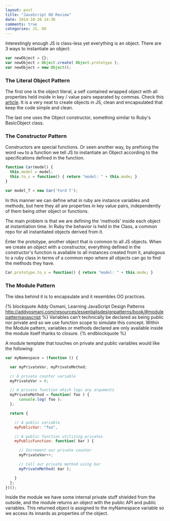 ```yaml
---
layout: post
title: "JavaScript OO Review"
date: 2014-10-20 14:30
comments: true
categories: JS, OO
---
```


Interestingly enough JS is class-less yet everything is an object. There are 3 ways to instantiate an object:

```javascript
var newObject = {};
var newObject = Object.create( Object.prototype );
var newObject = new Object();
```

### The Literal Object Pattern
The first one is the object literal, a self contained wrapped object with all properties held inside in key / value pairs separated by commas. Check this [article](http://rmurphey.com/blog/2009/10/15/using-objects-to-organize-your-code/). It is a very neat to create objects in JS, clean and encapsulated that keep the code simple and clean.

The last one uses the Object constructor, something similar to Ruby's BasicObject class.

### The Constructor Pattern
Constructors are special functions. Or seen another way, by prefixing the word ```new``` to a function we tell JS to instantiate an Object according to the specifications defined in the function.

```javascript
function Car(model) {
  this.model = model;
  this.to_s = function() { return "model: " + this.mode; }
}

var model_T = new Car('Ford T');
```

In this manner we can define what in ruby are instance variables and methods, but here they all are properties in key value pairs, independently of them being other object or functions.

The main problem is that we are defining the 'methods' inside each object at instantiation time. In Ruby the behavior is held in the Class, a common repo for all instantiated objects derived from it.

Enter the prototype, another object that is common to all JS objects. When we create an object with a constructor, everything defined in the constructor's function is available to all instances created from it, analogous to a ruby class in terms of a common repo where all objects can go to find the methods they have.

```javascript
Car.prototype.to_s = function() { return "model: " + this.mode; }
```

### The Module Pattern

The idea behind it is to encapsulate and it resembles OO practices.

{% blockquote Addy Osmani, Learning JavaScript Design Patterns http://addyosmani.com/resources/essentialjsdesignpatterns/book/#modulepatternjavascript %}
Variables can't technically be declared as being public nor private and so we use function scope to simulate this concept. Within the Module pattern, variables or methods declared are only available inside the module itself thanks to closure.
{% endblockquote %}

A module template that touches on private and public variables would like the following:

```javascript
var myNamespace = (function () {

  var myPrivateVar, myPrivateMethod;

  // A private counter variable
  myPrivateVar = 0;

  // A private function which logs any arguments
  myPrivateMethod = function( foo ) {
      console.log( foo );
  };

  return {

    // A public variable
    myPublicVar: "foo",

    // A public function utilizing privates
    myPublicFunction: function( bar ) {

      // Increment our private counter
      myPrivateVar++;

      // Call our private method using bar
      myPrivateMethod( bar );

    }
  };
})();
```

Inside the module we have some internal private stuff shielded from the outside, and the module returns an object with the public API and public variables. This returned object is assigned to the myNamespace variable so we access its innards as properties of the object.









